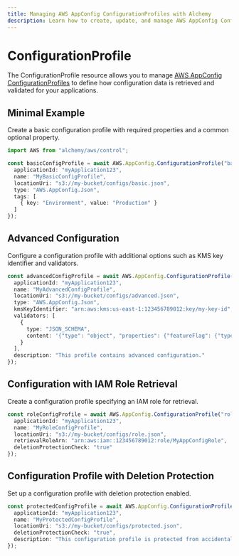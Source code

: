 ```yaml
---
title: Managing AWS AppConfig ConfigurationProfiles with Alchemy
description: Learn how to create, update, and manage AWS AppConfig ConfigurationProfiles using Alchemy Cloud Control.
---
```


# ConfigurationProfile

The ConfigurationProfile resource allows you to manage [AWS AppConfig ConfigurationProfiles](https://docs.aws.amazon.com/appconfig/latest/userguide/) to define how configuration data is retrieved and validated for your applications.

## Minimal Example

Create a basic configuration profile with required properties and a common optional property.

```ts
import AWS from "alchemy/aws/control";

const basicConfigProfile = await AWS.AppConfig.ConfigurationProfile("basicConfigProfile", {
  applicationId: "myApplication123",
  name: "MyBasicConfigProfile",
  locationUri: "s3://my-bucket/configs/basic.json",
  type: "AWS.AppConfig.Json",
  tags: [
    { key: "Environment", value: "Production" }
  ]
});
```

## Advanced Configuration

Configure a configuration profile with additional options such as KMS key identifier and validators.

```ts
const advancedConfigProfile = await AWS.AppConfig.ConfigurationProfile("advancedConfigProfile", {
  applicationId: "myApplication123",
  name: "MyAdvancedConfigProfile",
  locationUri: "s3://my-bucket/configs/advanced.json",
  type: "AWS.AppConfig.Json",
  kmsKeyIdentifier: "arn:aws:kms:us-east-1:123456789012:key/my-key-id",
  validators: [
    {
      type: "JSON_SCHEMA",
      content: '{"type": "object", "properties": {"featureFlag": {"type": "boolean"}}}'
    }
  ],
  description: "This profile contains advanced configuration."
});
```

## Configuration with IAM Role Retrieval

Create a configuration profile specifying an IAM role for retrieval.

```ts
const roleConfigProfile = await AWS.AppConfig.ConfigurationProfile("roleConfigProfile", {
  applicationId: "myApplication123",
  name: "MyRoleConfigProfile",
  locationUri: "s3://my-bucket/configs/role.json",
  retrievalRoleArn: "arn:aws:iam::123456789012:role/MyAppConfigRole",
  deletionProtectionCheck: "true"
});
```

## Configuration Profile with Deletion Protection

Set up a configuration profile with deletion protection enabled.

```ts
const protectedConfigProfile = await AWS.AppConfig.ConfigurationProfile("protectedConfigProfile", {
  applicationId: "myApplication123",
  name: "MyProtectedConfigProfile",
  locationUri: "s3://my-bucket/configs/protected.json",
  deletionProtectionCheck: "true",
  description: "This configuration profile is protected from accidental deletion."
});
```